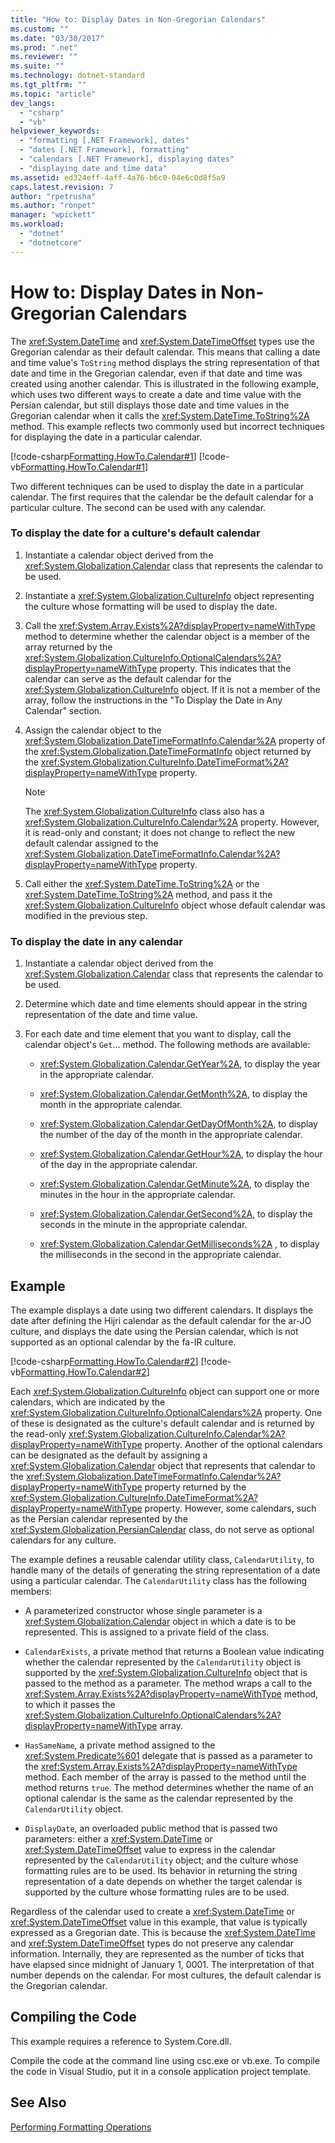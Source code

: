 ```yaml
---
title: "How to: Display Dates in Non-Gregorian Calendars"
ms.custom: ""
ms.date: "03/30/2017"
ms.prod: ".net"
ms.reviewer: ""
ms.suite: ""
ms.technology: dotnet-standard
ms.tgt_pltfrm: ""
ms.topic: "article"
dev_langs: 
  - "csharp"
  - "vb"
helpviewer_keywords: 
  - "formatting [.NET Framework], dates"
  - "dates [.NET Framework], formatting"
  - "calendars [.NET Framework], displaying dates"
  - "displaying date and time data"
ms.assetid: ed324eff-4aff-4a76-b6c0-04e6c0d8f5a9
caps.latest.revision: 7
author: "rpetrusha"
ms.author: "ronpet"
manager: "wpickett"
ms.workload: 
  - "dotnet"
  - "dotnetcore"
---
```

# How to: Display Dates in Non-Gregorian Calendars
The <xref:System.DateTime> and <xref:System.DateTimeOffset> types use the Gregorian calendar as their default calendar. This means that calling a date and time value's `ToString` method displays the string representation of that date and time in the Gregorian calendar, even if that date and time was created using another calendar. This is illustrated in the following example, which uses two different ways to create a date and time value with the Persian calendar, but still displays those date and time values in the Gregorian calendar when it calls the <xref:System.DateTime.ToString%2A> method. This example reflects two commonly used but incorrect techniques for displaying the date in a particular calendar.  
  
 [!code-csharp[Formatting.HowTo.Calendar#1](../../../samples/snippets/csharp/VS_Snippets_CLR/Formatting.HowTo.Calendar/cs/Calendar1.cs#1)]
 [!code-vb[Formatting.HowTo.Calendar#1](../../../samples/snippets/visualbasic/VS_Snippets_CLR/Formatting.HowTo.Calendar/vb/Calendar1.vb#1)]  
  
 Two different techniques can be used to display the date in a particular calendar. The first requires that the calendar be the default calendar for a particular culture. The second can be used with any calendar.  
  
### To display the date for a culture's default calendar  
  
1.  Instantiate a calendar object derived from the <xref:System.Globalization.Calendar> class that represents the calendar to be used.  
  
2.  Instantiate a <xref:System.Globalization.CultureInfo> object representing the culture whose formatting will be used to display the date.  
  
3.  Call the <xref:System.Array.Exists%2A?displayProperty=nameWithType> method to determine whether the calendar object is a member of the array returned by the <xref:System.Globalization.CultureInfo.OptionalCalendars%2A?displayProperty=nameWithType> property. This indicates that the calendar can serve as the default calendar for the <xref:System.Globalization.CultureInfo> object. If it is not a member of the array, follow the instructions in the "To Display the Date in Any Calendar" section.  
  
4.  Assign the calendar object to the <xref:System.Globalization.DateTimeFormatInfo.Calendar%2A> property of the <xref:System.Globalization.DateTimeFormatInfo> object returned by the <xref:System.Globalization.CultureInfo.DateTimeFormat%2A?displayProperty=nameWithType> property.  
  
    > [!NOTE]
    >  The <xref:System.Globalization.CultureInfo> class also has a <xref:System.Globalization.CultureInfo.Calendar%2A> property. However, it is read-only and constant; it does not change to reflect the new default calendar assigned to the <xref:System.Globalization.DateTimeFormatInfo.Calendar%2A?displayProperty=nameWithType> property.  
  
5.  Call either the <xref:System.DateTime.ToString%2A> or the <xref:System.DateTime.ToString%2A> method, and pass it the <xref:System.Globalization.CultureInfo> object whose default calendar was modified in the previous step.  
  
### To display the date in any calendar  
  
1.  Instantiate a calendar object derived from the <xref:System.Globalization.Calendar> class that represents the calendar to be used.  
  
2.  Determine which date and time elements should appear in the string representation of the date and time value.  
  
3.  For each date and time element that you want to display, call the calendar object's `Get`… method. The following methods are available:  
  
    -   <xref:System.Globalization.Calendar.GetYear%2A>, to display the year in the appropriate calendar.  
  
    -   <xref:System.Globalization.Calendar.GetMonth%2A>, to display the month in the appropriate calendar.  
  
    -   <xref:System.Globalization.Calendar.GetDayOfMonth%2A>, to display the number of the day of the month in the appropriate calendar.  
  
    -   <xref:System.Globalization.Calendar.GetHour%2A>, to display the hour of the day in the appropriate calendar.  
  
    -   <xref:System.Globalization.Calendar.GetMinute%2A>, to display the minutes in the hour in the appropriate calendar.  
  
    -   <xref:System.Globalization.Calendar.GetSecond%2A>, to display the seconds in the minute in the appropriate calendar.  
  
    -   <xref:System.Globalization.Calendar.GetMilliseconds%2A> , to display the milliseconds in the second in the appropriate calendar.  
  
## Example  
 The example displays a date using two different calendars. It displays the date after defining the Hijri calendar as the default calendar for the ar-JO culture, and displays the date using the Persian calendar, which is not supported as an optional calendar by the fa-IR culture.  
  
 [!code-csharp[Formatting.HowTo.Calendar#2](../../../samples/snippets/csharp/VS_Snippets_CLR/Formatting.HowTo.Calendar/cs/Calendar1.cs#2)]
 [!code-vb[Formatting.HowTo.Calendar#2](../../../samples/snippets/visualbasic/VS_Snippets_CLR/Formatting.HowTo.Calendar/vb/Calendar1.vb#2)]  
  
 Each <xref:System.Globalization.CultureInfo> object can support one or more calendars, which are indicated by the <xref:System.Globalization.CultureInfo.OptionalCalendars%2A> property. One of these is designated as the culture's default calendar and is returned by the read-only <xref:System.Globalization.CultureInfo.Calendar%2A?displayProperty=nameWithType> property. Another of the optional calendars can be designated as the default by assigning a <xref:System.Globalization.Calendar> object that represents that calendar to the <xref:System.Globalization.DateTimeFormatInfo.Calendar%2A?displayProperty=nameWithType> property returned by the <xref:System.Globalization.CultureInfo.DateTimeFormat%2A?displayProperty=nameWithType> property. However, some calendars, such as the Persian calendar represented by the <xref:System.Globalization.PersianCalendar> class, do not serve as optional calendars for any culture.  
  
 The example defines a reusable calendar utility class, `CalendarUtility`, to handle many of the details of generating the string representation of a date using a particular calendar. The `CalendarUtility` class has the following members:  
  
-   A parameterized constructor whose single parameter is a <xref:System.Globalization.Calendar> object in which a date is to be represented. This is assigned to a private field of the class.  
  
-   `CalendarExists`, a private method that returns a Boolean value indicating whether the calendar represented by the `CalendarUtility` object is supported by the <xref:System.Globalization.CultureInfo> object that is passed to the method as a parameter. The method wraps a call to the <xref:System.Array.Exists%2A?displayProperty=nameWithType> method, to which it passes the <xref:System.Globalization.CultureInfo.OptionalCalendars%2A?displayProperty=nameWithType> array.  
  
-   `HasSameName`, a private method assigned to the <xref:System.Predicate%601> delegate that is passed as a parameter to the <xref:System.Array.Exists%2A?displayProperty=nameWithType> method. Each member of the array is passed to the method until the method returns `true`. The method determines whether the name of an optional calendar is the same as the calendar represented by the `CalendarUtility` object.  
  
-   `DisplayDate`, an overloaded public method that is passed two parameters: either a <xref:System.DateTime> or <xref:System.DateTimeOffset> value to express in the calendar represented by the `CalendarUtility` object; and the culture whose formatting rules are to be used. Its behavior in returning the string representation of a date depends on whether the target calendar is supported by the culture whose formatting rules are to be used.  
  
 Regardless of the calendar used to create a <xref:System.DateTime> or <xref:System.DateTimeOffset> value in this example, that value is typically expressed as a Gregorian date. This is because the <xref:System.DateTime> and <xref:System.DateTimeOffset> types do not preserve any calendar information. Internally, they are represented as the number of ticks that have elapsed since midnight of January 1, 0001. The interpretation of that number depends on the calendar. For most cultures, the default calendar is the Gregorian calendar.  
  
## Compiling the Code  
 This example requires a reference to System.Core.dll.  
  
 Compile the code at the command line using csc.exe or vb.exe. To compile the code in Visual Studio, put it in a console application project template.  
  
## See Also  
 [Performing Formatting Operations](../../../docs/standard/base-types/performing-formatting-operations.md)
